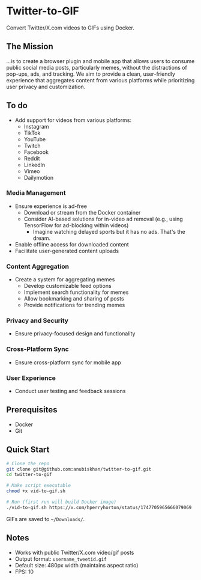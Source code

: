 # Twitter-to-GIF

Convert Twitter/X.com videos to GIFs using Docker.

## The Mission
...is to create a browser plugin and mobile app that allows users to consume public social media posts, particularly memes, without the distractions of pop-ups, ads, and tracking. We aim to provide a clean, user-friendly experience that aggregates content from various platforms while prioritizing user privacy and customization.

## To do
- Add support for videos from various platforms:
  - Instagram
  - TikTok
  - YouTube
  - Twitch
  - Facebook
  - Reddit
  - LinkedIn
  - Vimeo
  - Dailymotion

### Media Management
- Ensure experience is ad-free
  - Download or stream from the Docker container
  - Consider AI-based solutions for in-video ad removal (e.g., using TensorFlow for ad-blocking within videos)
    - Imagine watching delayed sports but it has no ads. That's the dream.
- Enable offline access for downloaded content
- Facilitate user-generated content uploads

### Content Aggregation
- Create a system for aggregating memes
  - Develop customizable feed options
  - Implement search functionality for memes
  - Allow bookmarking and sharing of posts
  - Provide notifications for trending memes

### Privacy and Security
- Ensure privacy-focused design and functionality

### Cross-Platform Sync
- Ensure cross-platform sync for mobile app

### User Experience
- Conduct user testing and feedback sessions

## Prerequisites
- Docker
- Git

## Quick Start
  ```bash
  # Clone the repo
  git clone git@github.com:anubiskhan/twitter-to-gif.git
  cd twitter-to-gif

  # Make script executable
  chmod +x vid-to-gif.sh

  # Run (first run will build Docker image)
  ./vid-to-gif.sh https://x.com/hperryhorton/status/1747705965666079069
  ```

GIFs are saved to `~/Downloads/`.

## Notes
- Works with public Twitter/X.com video/gif posts
- Output format: `username_tweetid.gif`
- Default size: 480px width (maintains aspect ratio)
- FPS: 10
